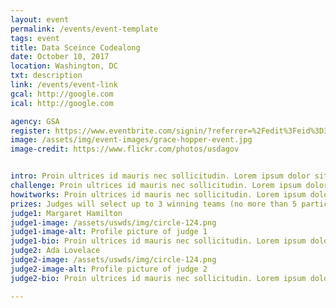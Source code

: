 ```yaml
---
layout: event
permalink: /events/event-template
tags: event
title: Data Sceince Codealong
date: October 10, 2017
location: Washington, DC
txt: description
link: /events/event-link
gcal: http://google.com
ical: http://google.com

agency: GSA
register: https://www.eventbrite.com/signin/?referrer=%2Fedit%3Feid%3D36872174667
image: /assets/img/event-images/grace-hopper-event.jpg
image-credit: https://www.flickr.com/photos/usdagov


intro: Proin ultrices id mauris nec sollicitudin. Lorem ipsum dolor sit amet, consectetur adipiscing elit. Donec tincidunt risus tellus, eu feugiat lectus feugiat ut. Quisque quis risus ac turpis imperdiet volutpat vel aliquet odio. Pellentesque egestas pulvinar dui, id commodo sem rutrum quis. In hac habitasse platea dictumst. Aenean iaculis eros ut nisl scelerisque, ut fermentum purus volutpat. Curabitur vitae tortor mi.
challenge: Proin ultrices id mauris nec sollicitudin. Lorem ipsum dolor sit amet, consectetur adipiscing elit. Donec tincidunt risus tellus, eu feugiat lectus feugiat ut. Quisque quis risus ac turpis imperdiet volutpat vel aliquet odio. Pellentesque egestas pulvinar dui, id commodo sem rutrum quis. In hac habitasse platea dictumst. Aenean iaculis eros ut nisl scelerisque, ut fermentum purus volutpat. Curabitur vitae tortor mi.
howitworks: Proin ultrices id mauris nec sollicitudin. Lorem ipsum dolor sit amet, consectetur adipiscing elit. Donec tincidunt risus tellus, eu feugiat lectus feugiat ut. Quisque quis risus ac turpis imperdiet volutpat vel aliquet odio. Pellentesque egestas pulvinar dui, id commodo sem rutrum quis. In hac habitasse platea dictumst. Aenean iaculis eros ut nisl scelerisque, ut fermentum purus volutpat. Curabitur vitae tortor mi.
prizes: Judges will select up to 3 winning teams (no more than 5 participants each) to win cash prizes of as much as $1000 per team member.
judge1: Margaret Hamilton
judge1-image: /assets/uswds/img/circle-124.png
judge1-image-alt: Profile picture of judge 1
judge1-bio: Proin ultrices id mauris nec sollicitudin. Lorem ipsum dolor sit amet, consectetur adipiscing elit. Donec tincidunt risus tellus, eu feugiat lectus feugiat ut. Quisque quis risus ac turpis imperdiet volutpat vel aliquet odio. Pellentesque egestas pulvinar dui, id commodo sem rutrum quis. In hac habitasse platea dictumst. Aenean iaculis eros ut nisl scelerisque, ut fermentum purus volutpat. Curabitur vitae tortor mi.
judge2: Ada Lovelace
judge2-image: /assets/uswds/img/circle-124.png
judge2-image-alt: Profile picture of judge 2
judge2-bio: Proin ultrices id mauris nec sollicitudin. Lorem ipsum dolor sit amet, consectetur adipiscing elit. Donec tincidunt risus tellus, eu feugiat lectus feugiat ut. Quisque quis risus ac turpis imperdiet volutpat vel aliquet odio. Pellentesque egestas pulvinar dui, id commodo sem rutrum quis. In hac habitasse platea dictumst. Aenean iaculis eros ut nisl scelerisque, ut fermentum purus volutpat. Curabitur vitae tortor mi.

---
```


